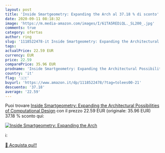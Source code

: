 ```yaml
---
layout: post
title: 'Inside Smartgeometry: Expanding the Arch al 37.18 % di sconto'
date: 2020-09-11 08:18:32
image: 'https://m.media-amazon.com/images/I/61TA5REDiQL._SL200_.jpg'
comments: true
category: ofertas
author: ring
slug: '1118522478-it Inside Smartgeometry: Expanding the Architectural...'
tags: 
actualPrice: 22.59 EUR
currency: EUR
price: 22.59
comparePrice: 35.96 EUR
prodname: 'Inside Smartgeometry: Expanding the Architectural Possibilities of Computational Design'
country: 'it'
flag: '🇮🇹'
buyurl: 'https://www.amazon.it/dp/1118522478/?tag=tolees00-21'
descuento: '37.18'
average: '22.59'
---
```


Puoi trovare [Inside Smartgeometry: Expanding the Architectural Possibilities of Computational Design](https://www.amazon.it/dp/1118522478/?tag=tolees00-21) con il prezzo 22.59 EUR (originale: 35.96 EUR) 37.18 % sconto qui:

[![Inside Smartgeometry: Expanding the Arch](https://m.media-amazon.com/images/I/61TA5REDiQL._SL200_.jpg)](https://www.amazon.it/dp/1118522478/?tag=tolees00-21)

ℹ️:


[🛒 Acquista qui!!](https://www.amazon.it/dp/1118522478/?tag=tolees00-21)
